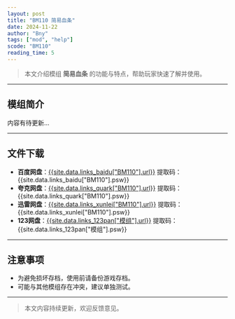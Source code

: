 ```yaml
---
layout: post
title: "BM110 简易血条"
date: 2024-11-22
author: "Bny"
tags: ["mod", "help"]
scode: "BM110"
reading_time: 5
---
```


> 本文介绍模组 **简易血条** 的功能与特点，帮助玩家快速了解并使用。

---

## 模组简介

内容有待更新...

---

## 文件下载
- **百度网盘**：[{{site.data.links_baidu["BM110"].url}}]({{site.data.links_baidu["BM110"].url}}) 提取码：{{site.data.links_baidu["BM110"].psw}}
- **夸克网盘**：[{{site.data.links_quark["BM110"].url}}]({{site.data.links_quark["BM110"].url}}) 提取码：{{site.data.links_quark["BM110"].psw}}
- **迅雷网盘**：[{{site.data.links_xunlei["BM110"].url}}]({{site.data.links_xunlei["BM110"].url}}) 提取码：{{site.data.links_xunlei["BM110"].psw}}
- **123网盘**：[{{site.data.links_123pan["模组"].url}}]({{site.data.links_123pan["模组"].url}}) 提取码：{{site.data.links_123pan["模组"].psw}}

---

## 注意事项
- 为避免损坏存档，使用前请备份游戏存档。
- 可能与其他模组存在冲突，建议单独测试。

---

> 本文内容持续更新，欢迎反馈意见。
